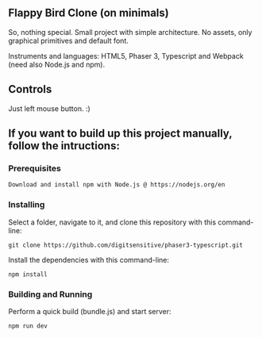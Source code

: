 ## Flappy Bird Clone (on minimals)

So, nothing special. Small project with simple architeсture.
No assets, only graphical primitives and default font.

Instruments and languages: HTML5, Phaser 3, Typescript and Webpack (need also Node.js and npm).

## Controls
Just left mouse button. :)

## If you want to build up this project manually, follow the intructions:

### Prerequisites

```
Download and install npm with Node.js @ https://nodejs.org/en
```

### Installing

Select a folder, navigate to it, and clone this repository
with this command-line:

```
git clone https://github.com/digitsensitive/phaser3-typescript.git
```

Install the dependencies with this command-line:

```
npm install
```

### Building and Running

Perform a quick build (bundle.js) and start server:

```
npm run dev
```
